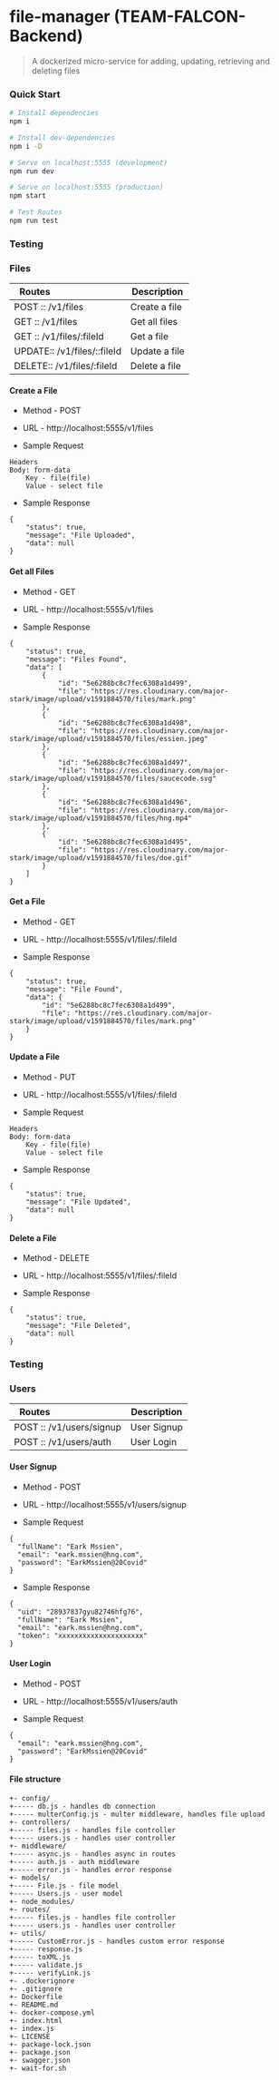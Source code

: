 # file-manager (TEAM-FALCON-Backend)

> A dockerized micro-service for adding, updating, retrieving and deleting files

### Quick Start

```bash
# Install dependencies
npm i

# Install dev-dependencies
npm i -D

# Serve on localhost:5555 (development)
npm run dev

# Serve on localhost:5555 (production)
npm start

# Test Routes
npm run test
```

### Testing

### Files

| Routes&nbsp; &nbsp; &nbsp; &nbsp; &nbsp; &nbsp; &nbsp; &nbsp; &nbsp; &nbsp; &nbsp; &nbsp; &nbsp; &nbsp; | Description                                                        |
| -------------------------------------------------------------------------------------------------------- | ------------------------------------------------------------------ |
| POST  ::  /v1/files                                            | Create a file                         |
| GET   ::  /v1/files                                            | Get all files                         |
| GET   ::  /v1/files/:fileId                                    | Get a file                            |
| UPDATE::  /v1/files/::fileId                                   | Update a file                         |
| DELETE::  /v1/files/:fileId                                    | Delete a file                         |

#### Create a File

* Method - POST

* URL - http://localhost:5555/v1/files

* Sample Request

```
Headers 
Body: form-data
    Key - file(file)
    Value - select file
```

* Sample Response

```
{
    "status": true,
    "message": "File Uploaded",
    "data": null
}
```

#### Get all Files

* Method - GET

* URL - http://localhost:5555/v1/files

* Sample Response

```
{
    "status": true,
    "message": "Files Found",
    "data": [
        {
            "id": "5e6288bc8c7fec6308a1d499",
            "file": "https://res.cloudinary.com/major-stark/image/upload/v1591884570/files/mark.png"
        },
        {
            "id": "5e6288bc8c7fec6308a1d498",
            "file": "https://res.cloudinary.com/major-stark/image/upload/v1591884570/files/essien.jpeg"
        },
        {
            "id": "5e6288bc8c7fec6308a1d497",
            "file": "https://res.cloudinary.com/major-stark/image/upload/v1591884570/files/saucecode.svg"
        },
        {
            "id": "5e6288bc8c7fec6308a1d496",
            "file": "https://res.cloudinary.com/major-stark/image/upload/v1591884570/files/hng.mp4"
        },
        {
            "id": "5e6288bc8c7fec6308a1d495",
            "file": "https://res.cloudinary.com/major-stark/image/upload/v1591884570/files/doe.gif"
        }
    ]
}
```

#### Get a File

* Method - GET

* URL - http://localhost:5555/v1/files/:fileId

* Sample Response

```
{
    "status": true,
    "message": "File Found",
    "data": {
        "id": "5e6288bc8c7fec6308a1d499",
        "file": "https://res.cloudinary.com/major-stark/image/upload/v1591884570/files/mark.png"
    }
}
```

#### Update a File

* Method - PUT

* URL - http://localhost:5555/v1/files/:fileId

* Sample Request

```
Headers 
Body: form-data
    Key - file(file)
    Value - select file
```

* Sample Response

```
{
    "status": true,
    "message": "File Updated",
    "data": null
}
```

#### Delete a File

* Method - DELETE

* URL - http://localhost:5555/v1/files/:fileId

* Sample Response

```
{
    "status": true,
    "message": "File Deleted",
    "data": null
}
```

### Testing

### Users

| Routes&nbsp; &nbsp; &nbsp; &nbsp; &nbsp; &nbsp; &nbsp; &nbsp; &nbsp; &nbsp; &nbsp; &nbsp; &nbsp; &nbsp; | Description                                                        |
| -------------------------------------------------------------------------------------------------------- | ------------------------------------------------------------------ |
| POST :: /v1/users/signup                                         | User Signup                                |
| POST :: /v1/users/auth                                           | User Login                                 |

#### User Signup

* Method - POST

* URL - http://localhost:5555/v1/users/signup

* Sample Request

```
{
  "fullName": "Eark Mssien",
  "email": "eark.mssien@hng.com",
  "password": "EarkMssien@20Covid"
}
```

* Sample Response

```
{
  "uid": "28937837gyu82746hfg76",
  "fullName": "Eark Mssien",
  "email": "eark.mssien@hng.com",
  "token": "xxxxxxxxxxxxxxxxxxxxx"
}
```
#### User Login

* Method - POST

* URL - http://localhost:5555/v1/users/auth

* Sample Request

```
{
  "email": "eark.mssien@hng.com",
  "password": "EarkMssien@20Covid"
}
```

#### File structure
```
+- config/
+----- db.js - handles db connection
+----- multerConfig.js - multer middleware, handles file upload
+- controllers/
+----- files.js - handles file controller
+----- users.js - handles user controller
+- middleware/
+----- async.js - handles async in routes
+----- auth.js - auth middleware
+----- error.js - handles error response
+- models/
+----- File.js - file model
+----- Users.js - user model
+- node_modules/
+- routes/
+----- files.js - handles file controller
+----- users.js - handles user controller
+- utils/
+----- CustomError.js - handles custom error response
+----- response.js
+----- toXML.js
+----- validate.js
+----- verifyLink.js
+- .dockerignore
+- .gitignore
+- Dockerfile
+- README.md
+- docker-compose.yml
+- index.html
+- index.js
+- LICENSE
+- package-lock.json
+- package.json
+- swagger.json
+- wait-for.sh
```
